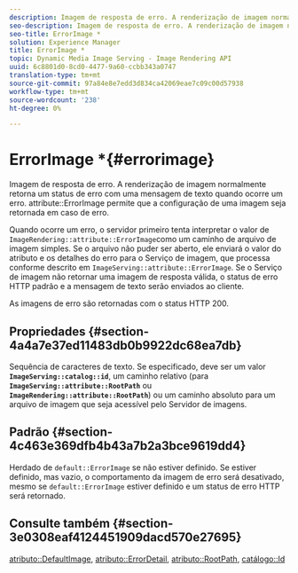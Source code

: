 ```yaml
---
description: Imagem de resposta de erro. A renderização de imagem normalmente retorna um status de erro com uma mensagem de texto quando ocorre um erro. attribute ErrorImage permite que a configuração de uma imagem seja retornada em caso de erro.
seo-description: Imagem de resposta de erro. A renderização de imagem normalmente retorna um status de erro com uma mensagem de texto quando ocorre um erro. attribute ErrorImage permite que a configuração de uma imagem seja retornada em caso de erro.
seo-title: ErrorImage *
solution: Experience Manager
title: ErrorImage *
topic: Dynamic Media Image Serving - Image Rendering API
uuid: 6c8801d0-8cd0-4477-9a60-ccbb343a0747
translation-type: tm+mt
source-git-commit: 97a84e8e7edd3d834ca42069eae7c09c00d57938
workflow-type: tm+mt
source-wordcount: '238'
ht-degree: 0%

---
```



# ErrorImage *{#errorimage}

Imagem de resposta de erro. A renderização de imagem normalmente retorna um status de erro com uma mensagem de texto quando ocorre um erro. attribute::ErrorImage permite que a configuração de uma imagem seja retornada em caso de erro.

Quando ocorre um erro, o servidor primeiro tenta interpretar o valor de `ImageRendering::attribute::ErrorImage`como um caminho de arquivo de imagem simples. Se o arquivo não puder ser aberto, ele enviará o valor do atributo e os detalhes do erro para o Serviço de imagem, que processa conforme descrito em `ImageServing::attribute::ErrorImage`. Se o Serviço de imagem não retornar uma imagem de resposta válida, o status de erro HTTP padrão e a mensagem de texto serão enviados ao cliente.

As imagens de erro são retornadas com o status HTTP 200.

## Propriedades {#section-4a4a7e37ed11483db0b9922dc68ea7db}

Sequência de caracteres de texto. Se especificado, deve ser um valor **`ImageServing::catalog::id`**, um caminho relativo (para **`ImageServing::attribute::RootPath`** ou **`ImageRendering::attribute::RootPath`**) ou um caminho absoluto para um arquivo de imagem que seja acessível pelo Servidor de imagens.

## Padrão {#section-4c463e369dfb4b43a7b2a3bce9619dd4}

Herdado de `default::ErrorImage` se não estiver definido. Se estiver definido, mas vazio, o comportamento da imagem de erro será desativado, mesmo se `default::ErrorImage` estiver definido e um status de erro HTTP será retornado.

## Consulte também {#section-3e0308eaf4124451909dacd570e27695}

[atributo::DefaultImage](../../../../../ir-api/material-cat/image-rendering-api-ref/c-ir-material-catalog/c-ir-attributes-reference/r-ir-defaultpix.md#reference-102c98f9b5d24d2aaaeb756653fb0e6f),  [atributo::ErrorDetail](../../../../../ir-api/material-cat/image-rendering-api-ref/c-ir-material-catalog/c-ir-attributes-reference/r-ir-errordetail.md#reference-123b56eed6cf49cea6e0490672b7c53b),  [atributo::RootPath](../../../../../ir-api/material-cat/image-rendering-api-ref/c-ir-material-catalog/c-ir-attributes-reference/r-ir-rootpath.md#reference-a4d7c96b62e14fcbad1740c702f160f3),  [catálogo::Id](../../../../../ir-api/material-cat/image-rendering-api-ref/c-ir-material-catalog/c-ir-material-data-reference/r-ir-id.md#reference-cba2a53a952e403fb57a4e8569f9cf85)
